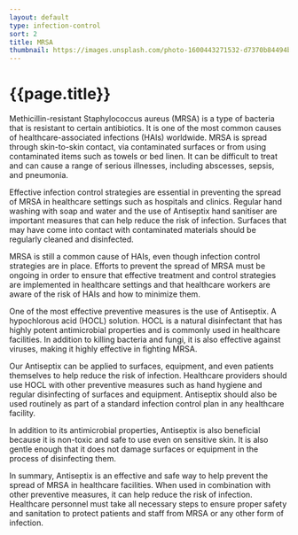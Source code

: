 ```yaml
---
layout: default
type: infection-control
sort: 2
title: MRSA
thumbnail: https://images.unsplash.com/photo-1600443271532-d7370b84494b?ixlib=rb-1.2.1&ixid=MnwxMjA3fDB8MHxwaG90by1wYWdlfHx8fGVufDB8fHx8&auto=format&fit=crop&w=1216&q=80
---
```

# {{page.title}}

Methicillin-resistant Staphylococcus aureus (MRSA) is a type of bacteria that is resistant to certain antibiotics. It is one of the most common causes of healthcare-associated infections (HAIs) worldwide. MRSA is spread through skin-to-skin contact, via contaminated surfaces or from using contaminated items such as towels or bed linen. It can be difficult to treat and can cause a range of serious illnesses, including abscesses, sepsis, and pneumonia.

Effective infection control strategies are essential in preventing the spread of MRSA in healthcare settings such as hospitals and clinics. Regular hand washing with soap and water and the use of Antiseptix hand sanitiser are important measures that can help reduce the risk of infection. Surfaces that may have come into contact with contaminated materials should be regularly cleaned and disinfected.

MRSA is still a common cause of HAIs, even though infection control strategies are in place. Efforts to prevent the spread of MRSA must be ongoing in order to ensure that effective treatment and control strategies are implemented in healthcare settings and that healthcare workers are aware of the risk of HAIs and how to minimize them.

One of the most effective preventive measures is the use of Antiseptix. A hypochlorous acid (HOCL) solution. HOCL is a natural disinfectant that has highly potent antimicrobial properties and is commonly used in healthcare facilities. In addition to killing bacteria and fungi, it is also effective against viruses, making it highly effective in fighting MRSA.

Our Antiseptix can be applied to surfaces, equipment, and even patients themselves to help reduce the risk of infection. Healthcare providers should use HOCL with other preventive measures such as hand hygiene and regular disinfecting of surfaces and equipment. Antiseptix should also be used routinely as part of a standard infection control plan in any healthcare facility.

In addition to its antimicrobial properties, Antiseptix is also beneficial because it is non-toxic and safe to use even on sensitive skin. It is also gentle enough that it does not damage surfaces or equipment in the process of disinfecting them.

In summary, Antiseptix  is an effective and safe way to help prevent the spread of MRSA in healthcare facilities. When used in combination with other preventive measures, it can help reduce the risk of infection. Healthcare personnel must take all necessary steps to ensure proper safety and sanitation to protect patients and staff from MRSA or any other form of infection.
